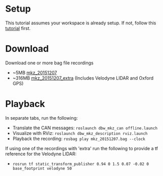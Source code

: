 # Setup
This tutorial assumes your workspace is already setup. If not, follow this [tutorial](ROS_SETUP.md) first.

# Download
Download one or more bag file recordings

* ~5MB [mkz_20151207](https://bitbucket.org/DataspeedInc/dbw_mkz_ros/downloads/mkz_20151207.new.bag)
* ~316MB [mkz_20151207_extra](https://bitbucket.org/DataspeedInc/dbw_mkz_ros/downloads/mkz_20151207_extra.new.bag) (Includes Velodyne LIDAR and Oxford GPS)

# Playback
In separate tabs, run the following:

* Translate the CAN messages: ```roslaunch dbw_mkz_can offline.launch```
* Visualize with RViz: ```roslaunch dbw_mkz_description rviz.launch```
* Playback the recording: ```rosbag play mkz_20151207.bag --clock```

If using one of the recordings with 'extra' run the following to provide a tf reference for the Velodyne LIDAR:

* ```rosrun tf static_transform_publisher 0.94 0 1.5 0.07 -0.02 0 base_footprint velodyne 50```

